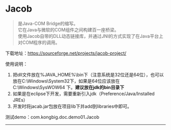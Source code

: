 # Jacob 
> 是Java-COM Bridge的缩写。<br>
> 它在Java与微软的COM组件之间构建百一座桥梁。<br>
> 使用Jacob自带的DLL动态链接库，并通过JNI的方式实现了在Java平台上对COM程序的调用。

下载地址：https://sourceforge.net/projects/jacob-project/

使用说明：
1. 把dll文件放在%JAVA_HOME%\bin下（注意系统是32位还是64位），也可以放在C:\Windows\System32下，如果是64位应该放在C:\Windows\SysWOW64 下。**建议放在jdk的bin目录下**
2. 如果是在eclipse下开发，需要重新引入jdk（Preference/Java/Installed JREs）
3. 开发时将jacab.jar包放在项目lib下并add到libraries中即可。

测试demo：com.kongbig.doc.demo01.Jacob

---

